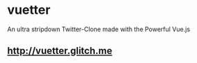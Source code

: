 # vuetter
An ultra stripdown Twitter-Clone made with the Powerful Vue.js

## http://vuetter.glitch.me
